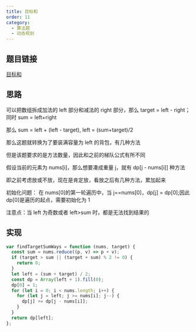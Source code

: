 ```yaml
---
title: 目标和
order: 11
category:
  - 算法题
  - 动态规划
---
```


## 题目链接

[目标和](https://leetcode.cn/problems/target-sum/)

## 思路

可以把数组拆成加法的 left 部分和减法的 right 部分，那么 target = left - right；同时 sum = left+right

那么 sum = left + (left - target), left = (sum+target)/2

那么这题就转换为了要装满容量为 left 的背包，有几种方法

但是该题要求的是方法数量，因此和之前的梯队公式有所不同

假设当前的元素为 nums[i]，那么想要凑成重量 j，就有 dp[j - nums[i]] 种方法

即之前考虑放或不放，现在是肯定放，看放之后有几种方法，累加起来

初始化问题： 在 nums[0]的第一轮遍历中，当 j==nums[0]，dp[j] = dp[0];因此 dp[0]是遍历的起点，需要初始化为 1

注意点：当 left 为奇数或者 left>sum 时，都是无法找到结果的

## 实现

```js
var findTargetSumWays = function (nums, target) {
  const sum = nums.reduce((p, v) => p + v);
  if (target > sum || (target + sum) % 2 != 0) {
    return 0;
  }
  let left = (sum + target) / 2;
  const dp = Array(left + 1).fill(0);
  dp[0] = 1;
  for (let i = 0; i < nums.length; i++) {
    for (let j = left; j >= nums[i]; j--) {
      dp[j] += dp[j - nums[i]];
    }
  }
  return dp[left];
};
```

